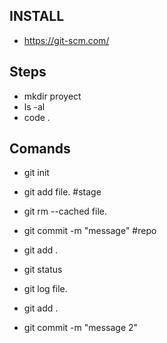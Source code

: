 ## INSTALL
- https://git-scm.com/ 

## Steps
- mkdir proyect
- ls -al
- code .

## Comands
- git init

- git add file.<ext> #stage
- git rm --cached file.<ext>
- git commit -m "message" #repo
- git add .
- git status
- git log file.<ext>
- git add .
- git commit -m "message 2"